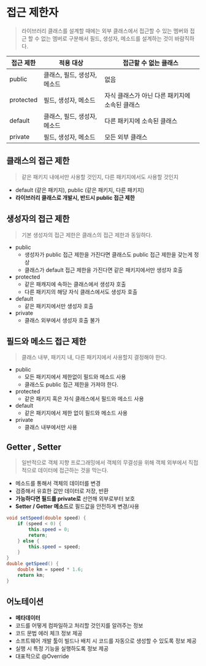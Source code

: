 # 접근 제한자
> 라이브러리 클래스를 설계할 때에는 외부 클래스에서 접근할 수
있는 멤버와 접근 할 수 없는 멤버로 구분해서 필드, 생성자, 메소드를
설계하는 것이 바람직하다.

|접근 제한|적용 대상|접근할 수 없는 클래스|
|---|---|---|
|public|클래스, 필드, 생성자, 메소드|없음|
|protected|필드, 생성자, 메소드|자식 클래스가 아닌 다른 패키지에 소속된 클래스|
|default|클래스, 필드, 생성자, 메소드|다른 패키지에 소속된 클래스|
|private|필드, 생성자, 메소드|모든 외부 클래스|

## 클래스의 접근 제한
> 같은 패키지 내에서만 사용할 것인지, 다른 패키지에서도 사용할 것인지
- default (같은 패키지), public (같은 패키지, 다른 패키지)
- **라이브러리 클래스로 개발시, 반드시 public 접근 제한**

## 생성자의 접근 제한
> 기본 생성자의 접근 제한은 클래스의 접근 제한과 동일하다.
- public
    - 생성자가 public 접근 제한을 가진다면 클래스도 public 접근 제한을 갖는게 정상
    - 클래스가 default 접근 제한을 가진다면 같은 패키지에서만 생성자 호출
- protected
    - 같은 패캐지에 속하는 클래스에서 생성자 호출
    - 다른 패키지의 해당 자식 클래스에서도 생성자 호출
- default
    - 같은 패키지에서만 생성자 호출
- private
    - 클래스 외부에서 생성자 호출 불가

## 필드와 메소드 접근 제한
> 클래스 내부, 패키지 내, 다른 패키지에서 사용할지 결정해야 한다.
- public
    - 모든 패키지에서 제한없이 필드와 메소드 사용
    - 클래스도 public 접근 제한을 가져야 한다.
- protected
    - 같은 패키지 혹은 자식 클래스에서 필드와 메소드 사용
- default
    - 같은 패키지에서 제한 없이 필드와 메소드 사용
- private
    - 클래스 내부에서만 사용

## Getter , Setter
>일반적으로 객체 지향 프로그래밍에서 객체의 무결성을 위해 객체 외부에서
직접적으로 데이터에 접근하는 것을 막는다.
- 메소드를 통해서 객체의 데이터를 변경
- 검증해서 유효한 값만 데이터로 저장, 반환
- **가능하다면 필드를 private로** 선언해 외부로부터 보호
- **Setter / Getter 메소드**로 필드값을 안전하게 변경/사용
```java
void setSpeed(double speed) {
    if (speed < 0) {
        this.speed = 0;
        return;
    } else {
        this.speed = speed;
    }
}
double getSpeed() {
    double km = speed * 1.6;
    return km;
}
```

## 어노테이션
- **메타데이터**
- 코드를 어떻게 컴파일하고 처리할 것인지를 알려주는 정보
- 코드 문법 에러 체크 정보 제공
- 소프트웨어 개발 툴이 빌드나 배치 시 코드를 자동으로 생성할 수 있도록 정보 제공
- 실행 시 특정 기능을 실행하도록 정보 제공
- 대표적으로 @Override
